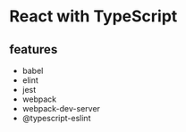 # React with TypeScript

## features
- babel
- elint
- jest
- webpack
- webpack-dev-server
- @typescript-eslint
